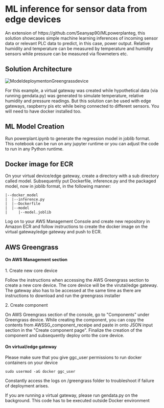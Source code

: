 <h1>ML inference for sensor data from edge devices</h1>

<p>An extension of https://github.com/Seanyap90/MLpowerplanteg, this solution showcases simple machine learning inferences of incoming sensor data or relevant PLC data to predict, in this case, power output.  Relative humidity and temperature can be measured by temperature and humidity sensors while pressure can be measured via flowmeters etc.</p>

<h2>Solution Architecture</h2>

![ModeldeploymentonGreengrassdevice](https://github.com/Seanyap90/MLdeploy/assets/34641712/a18aa67f-29a1-478d-b77e-0c2a9a6605bb)

<p>For this example, a virtual gateway was created while hypothetical data (via running gendata.py) was generated to simulate temperature, relative humidity and pressure readings.  But this solution can be used with edge gateways, raspberry pis etc while being connected to different sensors.  You will need to have docker installed too.</p>

<h2>ML Model Creation</h2>

<p>Run powerplant.ipynb to generate the regression model in joblib format.  This notebook can be run on any jupyter runtime or you can adjust the code to run in any Python runtime.</p>

<h2>Docker image for ECR</h2>

<p>On your virtual device/edge gateway, create a directory with a sub directory called model.  Subsequently put Dockerfile, inference.py and the packaged model, now in joblib format, in the following manner:</p>

````
|--docker_model
|  |--inference.py
|  |--Dockerfile
|  |--model
|     |--model.joblib
````
Log on to your AWS Management Console and create new repository in Amazon ECR and follow instructions to create the docker image on the virtual gateway/edge gateway and push to ECR.

<h2>AWS Greengrass</h2>

<h4>On AWS Management section</h4>

<p>1. Create new core device</p>
<p>Follow the instructions when accessing the AWS Greengrass section to create a new core device.  The core device will be the virutal/edge gateway.  The gateway also has to be accessed at the same time as there are instructions to download and run the greengrass installer</p>

<p>2. Create component</p>
<p>On AWS Greengrass section of the console, go to "Components" under Greengrass device.  While creating the component, you can copy the contents from AWSSG_component_receipe and paste in onto JSON input section in the "Create component page".  Finalize the creation of the component and subsequently deploy onto the core device.</p>

<h4>On virtual/edge gateway</h4>

<p>Please make sure that you give ggc_user permissions to run docker containers on your device</p>

````
sudo usermod -aG docker ggc_user
````
<p>Constantly access the logs on /greengrass folder to troubleshoot if failure of deployment arises.</p>
<p>If you are running a virtual gateway, please run gendata.py on the background.  This code has to be executed outside Docker environment</p>
